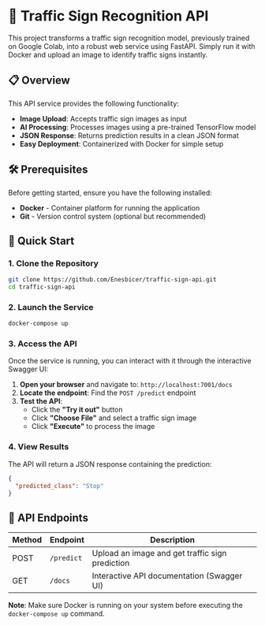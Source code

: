 # 🚦 Traffic Sign Recognition API

This project transforms a traffic sign recognition model, previously trained on Google Colab, into a robust web service using FastAPI. Simply run it with Docker and upload an image to identify traffic signs instantly.

## 📋 Overview

This API service provides the following functionality:

- **Image Upload**: Accepts traffic sign images as input
- **AI Processing**: Processes images using a pre-trained TensorFlow model
- **JSON Response**: Returns prediction results in a clean JSON format
- **Easy Deployment**: Containerized with Docker for simple setup

## 🛠️ Prerequisites

Before getting started, ensure you have the following installed:

- **Docker** - Container platform for running the application
- **Git** - Version control system (optional but recommended)

## 🚀 Quick Start

### 1. Clone the Repository

```bash
git clone https://github.com/Enesbicer/traffic-sign-api.git
cd traffic-sign-api
```

### 2. Launch the Service

```bash
docker-compose up
```

### 3. Access the API

Once the service is running, you can interact with it through the interactive Swagger UI:

1. **Open your browser** and navigate to: `http://localhost:7001/docs`
2. **Locate the endpoint**: Find the `POST /predict` endpoint
3. **Test the API**:
   - Click the **"Try it out"** button
   - Click **"Choose File"** and select a traffic sign image
   - Click **"Execute"** to process the image

### 4. View Results

The API will return a JSON response containing the prediction:

```json
{
  "predicted_class": "Stop"
}
```

## 🔧 API Endpoints

| Method | Endpoint  | Description                                     |
|--------|-----------|-------------------------------------------------|
| POST   |`/predict` | Upload an image and get traffic sign prediction |
| GET    |`/docs`    | Interactive API documentation (Swagger UI)      |


**Note**: Make sure Docker is running on your system before executing the `docker-compose up` command.
